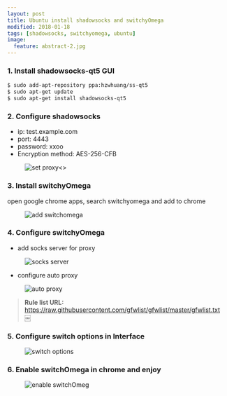 ```yaml
---
layout: post
title: Ubuntu install shadowsocks and switchyOmega
modified: 2018-01-18
tags: [shadowsocks, switchyomega, ubuntu]
image:
  feature: abstract-2.jpg
---
```


### 1. Install shadowsocks-qt5 GUI
    
```bash
$ sudo add-apt-repository ppa:hzwhuang/ss-qt5
$ sudo apt-get update
$ sudo apt-get install shadowsocks-qt5
```

### 2. Configure shadowsocks

- ip: test.example.com
- port: 4443
- password: xxoo
- Encryption method: AES-256-CFB
<figure>
    <img src="http://p2qcii88d.bkt.clouddn.com/2018011808.png" alt="set proxy"><>
</figure>
    
### 3. Install switchyOmega

open google chrome apps, search switchyomega and add to chrome
<figure>
    <img src="http://p2qcii88d.bkt.clouddn.com/2018011805.png" alt="add switchomega">
</figure>

### 4. Configure switchyOmega

- add socks server for proxy
<figure>
    <img src="http://p2qcii88d.bkt.clouddn.com/2018011801.png" alt="socks server">
</figure>

- configure auto proxy
<figure>
    <img src="http://p2qcii88d.bkt.clouddn.com/2018011802.png" alt="auto proxy">
</figure>

> **Rule list URL:** https://raw.githubusercontent.com/gfwlist/gfwlist/master/gfwlist.txt
￼
### 5. Configure switch options in Interface

<figure>
    <img src="http://p2qcii88d.bkt.clouddn.com/2018011803.png" alt="switch options">
</figure>

### 6. Enable switchOmega in chrome and enjoy

<figure>
    <img src="http://p2qcii88d.bkt.clouddn.com/2018011806.png" alt="enable switchOmeg">
</figure>

